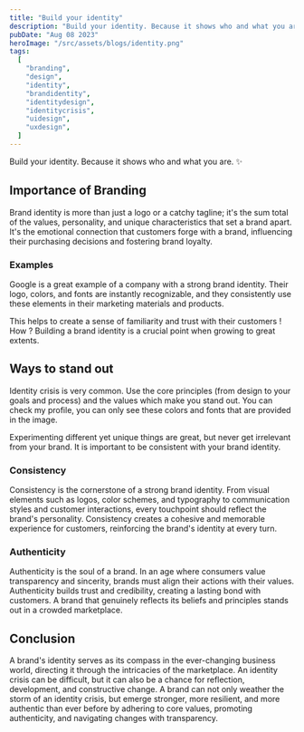 ```yaml
---
title: "Build your identity"
description: "Build your identity. Because it shows who and what you are. ✨"
pubDate: "Aug 08 2023"
heroImage: "/src/assets/blogs/identity.png"
tags:
  [
    "branding",
    "design",
    "identity",
    "brandidentity",
    "identitydesign",
    "identitycrisis",
    "uidesign",
    "uxdesign",
  ]
---
```


Build your identity. Because it shows who and what you are. ✨

## Importance of Branding
Brand identity is more than just a logo or a catchy tagline; it's the sum total of the values, personality, and unique characteristics that set a brand apart. It's the emotional connection that customers forge with a brand, influencing their purchasing decisions and fostering brand loyalty.

### Examples
Google is a great example of a company with a strong brand identity. Their logo, colors, and fonts are instantly recognizable, and they consistently use these elements in their marketing materials and products.

This helps to create a sense of familiarity and trust with their customers ! How ? Building a brand identity is a crucial point when growing to great extents.

## Ways to stand out
Identity crisis is very common. Use the core principles (from design to your goals and process) and the values which make you stand out. You can check my profile, you can only see these colors and fonts that are provided in the image.

Experimenting different yet unique things are great, but never get irrelevant from your brand. It is important to be consistent with your brand identity.

### Consistency
Consistency is the cornerstone of a strong brand identity. From visual elements such as logos, color schemes, and typography to communication styles and customer interactions, every touchpoint should reflect the brand's personality. Consistency creates a cohesive and memorable experience for customers, reinforcing the brand's identity at every turn.

### Authenticity
Authenticity is the soul of a brand. In an age where consumers value transparency and sincerity, brands must align their actions with their values. Authenticity builds trust and credibility, creating a lasting bond with customers. A brand that genuinely reflects its beliefs and principles stands out in a crowded marketplace.

## Conclusion
A brand's identity serves as its compass in the ever-changing business world, directing it through the intricacies of the marketplace. An identity crisis can be difficult, but it can also be a chance for reflection, development, and constructive change. A brand can not only weather the storm of an identity crisis, but emerge stronger, more resilient, and more authentic than ever before by adhering to core values, promoting authenticity, and navigating changes with transparency.
